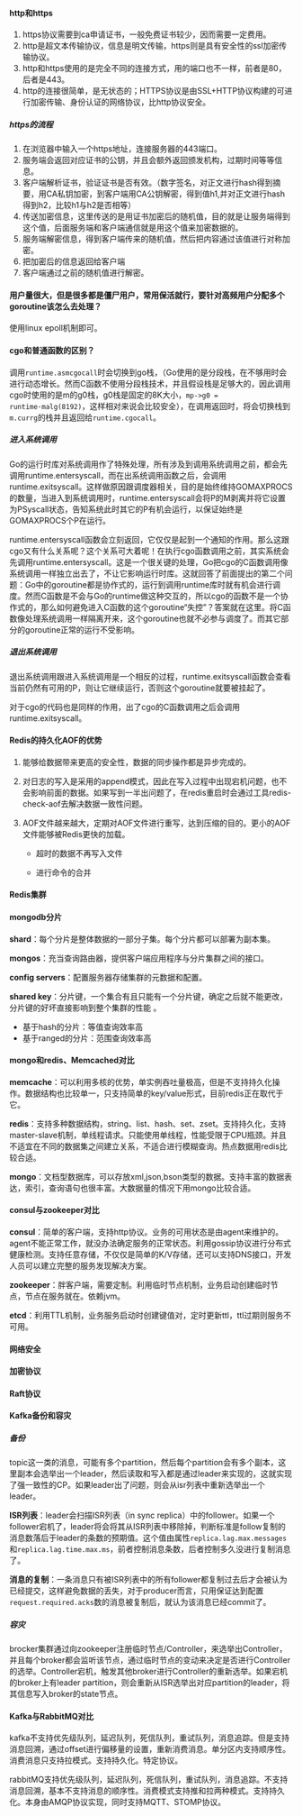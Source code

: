 

#### http和https

1. https协议需要到ca申请证书，一般免费证书较少，因而需要一定费用。
2. http是超文本传输协议，信息是明文传输，https则是具有安全性的ssl加密传输协议。
3. http和https使用的是完全不同的连接方式，用的端口也不一样，前者是80，后者是443。
4. http的连接很简单，是无状态的；HTTPS协议是由SSL+HTTP协议构建的可进行加密传输、身份认证的网络协议，比http协议安全。

##### https的流程

1. 在浏览器中输入一个https地址，连接服务器的443端口。
2. 服务端会返回对应证书的公钥，并且会额外返回颁发机构，过期时间等等信息。
3. 客户端解析证书，验证证书是否有效。（数字签名，对正文进行hash得到摘要，用CA私钥加密，到客户端用CA公钥解密，得到值h1,并对正文进行hash得到h2，比较h1与h2是否相等）
4. 传送加密信息，这里传送的是用证书加密后的随机值，目的就是让服务端得到这个值，后面服务端和客户端通信就是用这个值来加密数据的。
5. 服务端解密信息，得到客户端传来的随机值，然后把内容通过该值进行对称加密。
6. 把加密后的信息返回给客户端
7. 客户端通过之前的随机值进行解密。



#### 用户量很大，但是很多都是僵尸用户，常用保活就行，要针对高频用户分配多个goroutine该怎么去处理？

使用linux epoll机制即可。

 

#### cgo和普通函数的区别？

调用`runtime.asmcgocall`时会切换到go栈，（Go使用的是分段栈，在不够用时会进行动态增长。然而C函数不使用分段栈技术，并且假设栈是足够大的，因此调用cgo时使用的是m的g0栈，g0栈是固定的8K大小，`mp->g0 = runtime·malg(8192)`，这样相对来说会比较安全），在调用返回时，将会切换栈到`m.currg`的栈并且返回给`runtime.cgocall`。

##### 进入系统调用

Go的运行时库对系统调用作了特殊处理，所有涉及到调用系统调用之前，都会先调用runtime.entersyscall，而在出系统调用函数之后，会调用runtime.exitsyscall。这样做原因跟调度器相关，目的是始终维持GOMAXPROCS的数量，当进入到系统调用时，runtime.entersyscall会将P的M剥离并将它设置为PSyscall状态，告知系统此时其它的P有机会运行，以保证始终是GOMAXPROCS个P在运行。

runtime.entersyscall函数会立刻返回，它仅仅是起到一个通知的作用。那么这跟cgo又有什么关系呢？这个关系可大着呢！在执行cgo函数调用之前，其实系统会先调用runtime.entersyscall。这是一个很关键的处理，Go把cgo的C函数调用像系统调用一样独立出去了，不让它影响运行时库。这就回答了前面提出的第二个问题：Go中的goroutine都是协作式的，运行到调用runtime库时就有机会进行调度。然而C函数是不会与Go的runtime做这种交互的，所以cgo的函数不是一个协作式的，那么如何避免进入C函数的这个goroutine“失控”？答案就在这里。将C函数像处理系统调用一样隔离开来，这个goroutine也就不必参与调度了。而其它部分的goroutine正常的运行不受影响。

##### 退出系统调用

退出系统调用跟进入系统调用是一个相反的过程，runtime.exitsyscall函数会查看当前仍然有可用的P，则让它继续运行，否则这个goroutine就要被挂起了。

对于cgo的代码也是同样的作用，出了cgo的C函数调用之后会调用runtime.exitsyscall。



#### Redis的持久化AOF的优势

1. 能够给数据带来更高的安全性，数据的同步操作都是异步完成的。

2. 对日志的写入是采用的append模式，因此在写入过程中出现宕机问题，也不会影响前面的数据。如果写到一半出问题了，在redis重启时会通过工具redis-check-aof去解决数据一致性问题。

3. AOF文件越来越大，定期对AOF文件进行重写，达到压缩的目的。更小的AOF文件能够被Redis更快的加载。

   - 超时的数据不再写入文件

   - 进行命令的合并





#### Redis集群



#### mongodb分片

**shard**：每个分片是整体数据的一部分子集。每个分片都可以部署为副本集。

**mongos**：充当查询路由器，提供客户端应用程序与分片集群之间的接口。

**config servers**：配置服务器存储集群的元数据和配置。

**shared key**：分片键，一个集合有且只能有一个分片键，确定之后就不能更改，分片键的好坏直接影响到整个集群的性能 。

- 基于hash的分片：等值查询效率高
- 基于ranged的分片：范围查询效率高



#### mongo和redis、Memcached对比

**memcache**：可以利用多核的优势，单实例吞吐量极高，但是不支持持久化操作。数据结构也比较单一，只支持简单的key/value形式，目前redis正在取代于它。

**redis**：支持多种数据结构，string、list、hash、set、zset。支持持久化，支持master-slave机制，单线程请求。只能使用单线程，性能受限于CPU瓶颈。并且不适宜在不同的数据集之间建立关系，不适合进行模糊查询。热点数据用redis比较合适。

**mongo**：文档型数据库，可以存放xml,json,bson类型的数据。支持丰富的数据表达，索引，查询语句也很丰富。大数据量的情况下用mongo比较合适。



#### consul与zookeeper对比

**consul**：简单的客户端，支持http协议。业务的可用状态是由agent来维护的。agent不能正常工作，就没办法确定服务的正常状态。利用gossip协议进行分布式健康检测。支持任意存储，不仅仅是简单的K/V存储，还可以支持DNS接口，开发人员可以建立完整的服务发现解决方案。

**zookeeper**：胖客户端，需要定制。利用临时节点机制，业务启动创建临时节点，节点在服务就在。依赖jvm。

**etcd**：利用TTL机制，业务服务启动时创建键值对，定时更新ttl，ttl过期则服务不可用。





#### 网络安全

#### 加密协议

#### Raft协议



#### Kafka备份和容灾

##### 备份

topic这一类的消息，可能有多个partition，然后每个partition会有多个副本，这里副本会选举出一个leader，然后读取和写入都是通过leader来实现的，这就实现了强一致性的CP。如果leader出了问题，则会从isr列表中重新选举出一个leader。

**ISR列表**：leader会扫描ISR列表（in sync replica）中的follower。如果一个follower宕机了，leader将会将其从ISR列表中移除掉，判断标准是follow复制的消息数落后于leader的条数的预期值。这个值由属性`replica.lag.max.messages`和`replica.lag.time.max.ms`，前者控制消息条数，后者控制多久没进行复制消息了。

**消息的复制**：一条消息只有被ISR列表中的所有follower都复制过去后才会被认为已经提交，这样避免数据的丢失，对于producer而言，只用保证达到配置`request.required.acks`数的消息被复制后，就认为该消息已经commit了。

##### 容灾

brocker集群通过向zookeeper注册临时节点/Controller，来选举出Controller，并且每个broker都会监听该节点，通过临时节点的变动来决定是否进行Controller的选举。Controller宕机，触发其他broker进行Controller的重新选举。如果宕机的broker上有leader partition，则会重新从ISR选举出对应partition的leader，将其信息写入broker的state节点。



#### Kafka与RabbitMQ对比

kafka不支持优先级队列，延迟队列，死信队列，重试队列，消息追踪。但是支持消息回溯，通过offset进行偏移量的设置，重新消费消息。单分区内支持顺序性。消费消息只支持拉模式。支持持久化。特定协议。



rabbitMQ支持优先级队列，延迟队列，死信队列，重试队列，消息追踪。不支持消息回溯，基本不支持消息的顺序性。消费模式支持推和拉两种模式。支持持久化。本身由AMQP协议实现，同时支持MQTT、STOMP协议。